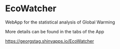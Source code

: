 # EcoWatcher
WebApp for the statistical analysis of Global Warming

More details can be found in the tabs of the App

https://georgstag.shinyapps.io/EcoWatcher
